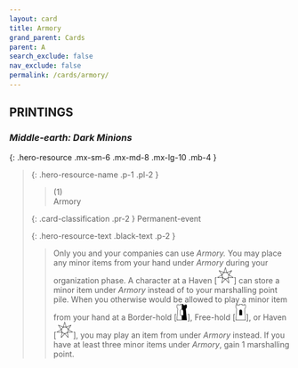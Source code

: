 ```yaml
---
layout: card
title: Armory
grand_parent: Cards
parent: A
search_exclude: false
nav_exclude: false
permalink: /cards/armory/
---
```


## PRINTINGS


### _Middle-earth: Dark Minions_

{: .hero-resource .mx-sm-6 .mx-md-8 .mx-lg-10 .mb-4 }
> {: .hero-resource-name .p-1 .pl-2 }
> > <div class="card-mp">(1)</div>
> > <div class="card-name">Armory</div>
>
> {: .card-classification .pr-2 }
> Permanent-event
>
> {: .hero-resource-text .black-text .p-2 }
> > Only you and your companies can use _Armory._ You may place any minor items from your hand under _Armory_ during your organization phase. A character at a Haven <nobr>[<img src="/assets/images/free-haven.svg">]</nobr> can store a minor item under _Armory_ instead of to your marshalling point pile. When you otherwise would be allowed to play a minor item from your hand at a Border-hold <nobr>[<img src="/assets/images/border-hold.svg">]</nobr>, Free-hold <nobr>[<img src="/assets/images/free-hold.svg">]</nobr>, or Haven <nobr>[<img src="/assets/images/free-haven.svg">]</nobr>, you may play an item from under _Armory_ instead. If you have at least three minor items under _Armory_, gain 1 marshalling point.  
> 
